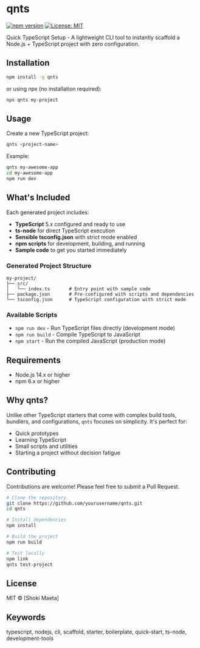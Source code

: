# qnts

[![npm version](https://badge.fury.io/js/qnts.svg)](https://badge.fury.io/js/qnts)
[![License: MIT](https://img.shields.io/badge/License-MIT-yellow.svg)](https://opensource.org/licenses/MIT)

Quick TypeScript Setup - A lightweight CLI tool to instantly scaffold a Node.js + TypeScript project with zero configuration.

## Installation

```bash
npm install -g qnts
```

or using npx (no installation required):

```bash
npx qnts my-project
```

## Usage

Create a new TypeScript project:

```bash
qnts <project-name>
```

Example:
```bash
qnts my-awesome-app
cd my-awesome-app
npm run dev
```

## What's Included

Each generated project includes:

- **TypeScript** 5.x configured and ready to use
- **ts-node** for direct TypeScript execution
- **Sensible tsconfig.json** with strict mode enabled
- **npm scripts** for development, building, and running
- **Sample code** to get you started immediately

### Generated Project Structure

```
my-project/
├── src/
│   └── index.ts       # Entry point with sample code
├── package.json       # Pre-configured with scripts and dependencies
└── tsconfig.json      # TypeScript configuration with strict mode
```

### Available Scripts

- `npm run dev` - Run TypeScript files directly (development mode)
- `npm run build` - Compile TypeScript to JavaScript
- `npm start` - Run the compiled JavaScript (production mode)

## Requirements

- Node.js 14.x or higher
- npm 6.x or higher

## Why qnts?

Unlike other TypeScript starters that come with complex build tools, bundlers, and configurations, `qnts` focuses on simplicity. It's perfect for:

- Quick prototypes
- Learning TypeScript
- Small scripts and utilities
- Starting a project without decision fatigue

## Contributing

Contributions are welcome! Please feel free to submit a Pull Request.

```bash
# Clone the repository
git clone https://github.com/yourusername/qnts.git
cd qnts

# Install dependencies
npm install

# Build the project
npm run build

# Test locally
npm link
qnts test-project
```

## License

MIT © [Shoki Maeta]

## Keywords

typescript, nodejs, cli, scaffold, starter, boilerplate, quick-start, ts-node, development-tools